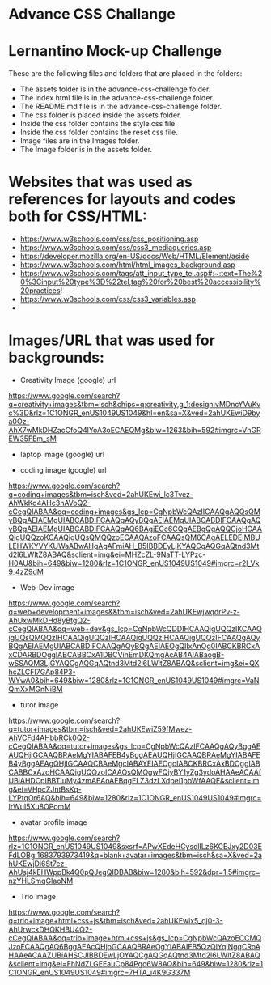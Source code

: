 # Advance CSS Challange

# Lernantino Mock-up Challenge

These are the following files and folders that are placed in the folders:

- The assets folder is in the advance-css-challenge folder.
- The index.html file is in the advance-css-challenge folder.
- The README.md file is in the advance-css-challenge folder.
- The css folder is placed inside the assets folder.
- Inside the css folder contains the style.css file.
- Inside the css folder contains the reset css file.
- Image files are in the Images folder.
- The Image folder is in the assets folder.


# Websites that was used as references for layouts and codes both for CSS/HTML:

* https://www.w3schools.com/css/css_positioning.asp
* https://www.w3schools.com/css/css3_mediaqueries.asp
* https://developer.mozilla.org/en-US/docs/Web/HTML/Element/aside
* https://www.w3schools.com/html/html_images_background.asp
* https://www.w3schools.com/tags/att_input_type_tel.asp#:~:text=The%20%3Cinput%20type%3D%22tel,tag%20for%20best%20accessibility%20practices!
* https://www.w3schools.com/css/css3_variables.asp
* 

# Images/URL that was used for backgrounds:

* Creativity Image (google) url

https://www.google.com/search?q=creativity+images&tbm=isch&chips=q:creativity,g_1:design:vMDncYVuKvc%3D&rlz=1C1ONGR_enUS1049US1049&hl=en&sa=X&ved=2ahUKEwiD9bya0Oz-AhX7wMkDHZacCfoQ4lYoA3oECAEQMg&biw=1263&bih=592#imgrc=VhGREW35FEm_sM

* laptop image (google) url



* coding image (google) url

https://www.google.com/search?q=coding+images&tbm=isch&ved=2ahUKEwi_lc3Tvez-AhWkKd4AHc3nAVoQ2-cCegQIABAA&oq=coding+images&gs_lcp=CgNpbWcQAzIICAAQgAQQsQMyBQgAEIAEMgUIABCABDIFCAAQgAQyBQgAEIAEMgUIABCABDIFCAAQgAQyBQgAEIAEMgUIABCABDIFCAAQgAQ6BAgjECc6CQgAEBgQgAQQCjoHCAAQigUQQzoKCAAQigUQsQMQQzoECAAQAzoFCAAQsQM6CAgAELEDEIMBULEHWKYVYKUWaABwAHgAgAFmiAH_B5IBBDEyLjKYAQCgAQGqAQtnd3Mtd2l6LWltZ8ABAQ&sclient=img&ei=MHZcZL-9NaTT-LYPzc-H0AU&bih=649&biw=1280&rlz=1C1ONGR_enUS1049US1049#imgrc=r2l_Vk9_4zZ9dM

* Web-Dev image 

https://www.google.com/search?q=web+development+images&&tbm=isch&ved=2ahUKEwjwqdrPv-z-AhUxwMkDHd8yBtgQ2-cCegQIABAA&oq=web+dev&gs_lcp=CgNpbWcQDDIHCAAQigUQQzIKCAAQigUQsQMQQzIHCAAQigUQQzIHCAAQigUQQzIHCAAQigUQQzIFCAAQgAQyBQgAEIAEMgUIABCABDIFCAAQgAQyBQgAEIAEOgQIIxAnOg0IABCKBRCxAxCDARBDOggIABCABBCxA1DBCVinEmDKQmgAcAB4AIABaogB-wSSAQM3LjGYAQCgAQGqAQtnd3Mtd2l6LWltZ8ABAQ&sclient=img&ei=QXhcZLCFI7GAp84P3-WYwA0&bih=649&biw=1280&rlz=1C1ONGR_enUS1049US1049#imgrc=VaNQmXxMGnNiBM

* tutor image

https://www.google.com/search?q=tutor+images&tbm=isch&ved=2ahUKEwiZ59fMwez-AhVCFd4AHbbRCk0Q2-cCegQIABAA&oq=tutor+images&gs_lcp=CgNpbWcQAzIFCAAQgAQyBggAEAUQHjIGCAAQBRAeMgYIABAFEB4yBggAEAUQHjIGCAAQBRAeMgYIABAFEB4yBggAEAgQHjIGCAAQCBAeMgcIABAYEIAEOgoIABCKBRCxAxBDOggIABCABBCxAzoHCAAQigUQQzoICAAQsQMQgwFQiyBY1yZg3ydoAHAAeACAAfUBiAHDCpIBBTIuMy4zmAEAoAEBqgELZ3dzLXdpei1pbWfAAQE&sclient=img&ei=VHpcZJntBsKq-LYPtqOr6AQ&bih=649&biw=1280&rlz=1C1ONGR_enUS1049US1049#imgrc=IrWuI5Xu8OPomM

* avatar profile image

https://www.google.com/search?rlz=1C1ONGR_enUS1049US1049&sxsrf=APwXEdeHCysdlILz6KCEJxy2D03EFdLOBg:1683793973419&q=blank+avatar+images&tbm=isch&sa=X&ved=2ahUKEwjDi6St7ez-AhUsj4kEHWppBk4Q0pQJegQIDBAB&biw=1280&bih=592&dpr=1.5#imgrc=nzYHLSmqGIaoNM

* Trio image

https://www.google.com/search?q=trio+image+html+css+js&tbm=isch&ved=2ahUKEwix5_qj0-3-AhUrwckDHQKHBU4Q2-cCegQIABAA&oq=trio+image+html+css+js&gs_lcp=CgNpbWcQAzoECCMQJzoFCAAQgAQ6BggAEAcQHjoGCAAQBRAeOgYIABAIEB5QzQlYqiNgqCRoAHAAeACAAZUBiAHSCJIBBDEwLjOYAQCgAQGqAQtnd3Mtd2l6LWltZ8ABAQ&sclient=img&ei=FhNdZLGEEauCp84Pgo6W8AQ&bih=649&biw=1280&rlz=1C1ONGR_enUS1049US1049#imgrc=7HTA_i4K9G337M
